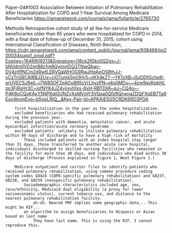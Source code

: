 Paper-04#1003   Association Between Initiation of Pulmonary Rehabilitation After Hospitalization for COPD and 1-Year Survival Among Medicare Beneficiaries
    https://jamanetwork.com/journals/jama/fullarticle/2765730

Methods
    Retrospective cohort study of all fee-for-service Medicare beneficiaries older than 65 years who were hospitalized for COPD in 2014, with a final date of follow-up of December 31, 2015,
        cohort using International Classification of Diseases, Ninth Revision, https://cdn.jamanetwork.com/ama/content_public/journal/jama/938468/joi200034supp1_prod.pdf?Expires=1646909213&Signature=i18ck2fDko0Q2gx~J-bNVdm0V02ml88z1m8QymvtDQ3TNwQbav-DV4zjflfNCm2dRwfLERVQaWHOG9RwJHqApOS8thJJ-vCzTrGBCAIRBJ2Uv~cjGTumk5jnI3Hr5~xKX4kZT-~YK1zXB~i5zDDfGchp9-erUVEC5J9eIL~i7W8SOFZeAOu995cVrLhvzPN~ebxIiMDu~~4zw9ayKpbHLzo3FjRsHr3C~jofNYK4JZ4vjjvvh1xs-8xH-RBTDIjK~qJ~CQ4o~-P4K6oCQxKAxY5NPKqlGUNZvXsMVnlY3VQsa0QfzRQrwnaZDQFXpEB7Ta9Eoy4kvmEvp~b5opLRIQ__&Key-Pair-Id=APKAIE5G5CRDK6RD3PGA

        first hospitalization in the year as the index hospitalization.
        excluded beneficiaries who had received pulmonary rehabilitation during the previous year.
        excluded patients with dementia, metastatic cancer, and acute myocardial infarction/acute coronary syndrome
        excluded patients  unlikely to initiate pulmonary rehabilitation within 90 days of discharge and to have a high risk of mortality
            These included patients with an index hospital stay longer than 31 days, those transferred to another acute care hospital, individuals discharged to skilled nursing facilities who remained in the facility for more than 30 days, and individuals who died within 30 days of discharge (Process explained in Figure 1, Woot Figure 1.)
        
        Medicare outpatient and carrier files to identify patients who received pulmonary rehabilitation, using common procedure coding system codes G0424 (COPD-specific pulmonary rehabilitation) and G0237, G0238, and G0239 (nonspecific pulmonary rehabilitation).
            Sociodemographic characteristics included age, sex, race/ethnicity, Medicaid dual eligibility (a proxy for lower socioeconomic status), current tobacco use, and distance to the nearest pulmonary rehabilitation facility.
                uh-oh. Neared PRF implies some geographic data... This might be RIF...
            an algorithm to assign beneficiaries to Hispanic or Asian based on last name
                They have last name. This is using the RIF. I cannot reproduce this.